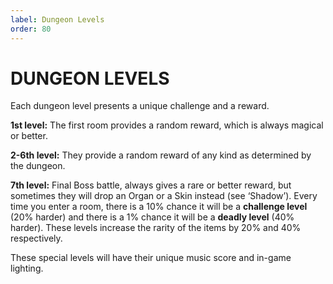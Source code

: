 ```yaml
---
label: Dungeon Levels
order: 80
---
```

# DUNGEON LEVELS

Each dungeon level presents a unique challenge and a reward.

**1st level:** The first room provides a random reward, which is always magical or better.

**2-6th level:** They provide a random reward of any kind as determined by the dungeon.

**7th level:** Final Boss battle, always gives a rare or better reward, but sometimes they will drop an Organ or a Skin instead (see ‘Shadow’).
	Every time you enter a room, there is a 10% chance it will be a **challenge level** (20% harder) and there is a 1% chance it will be a **deadly level** (40% harder). These levels increase the rarity of the items by 20% and 40% respectively. 

These special levels will have their unique music score and in-game lighting.

